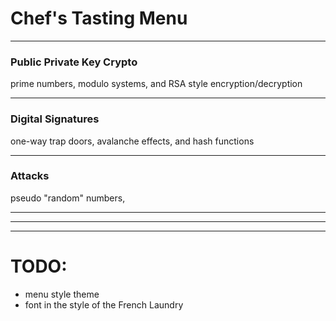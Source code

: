 # Chef's Tasting Menu

<hr>

### Public Private Key Crypto
prime numbers, modulo systems, and RSA style encryption/decryption

<hr>

### Digital Signatures
one-way trap doors, avalanche effects, and hash functions

<hr>

### Attacks
pseudo "random" numbers, 

<hr>
<hr>
<hr>

# TODO: 
- menu style theme
- font in the style of the French Laundry

